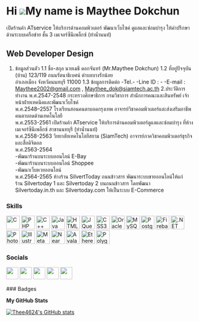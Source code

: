 Hi ![](https://user-images.githubusercontent.com/18350557/176309783-0785949b-9127-417c-8b55-ab5a4333674e.gif)My name is Maythee Dokchun
=======================================================================================================================================
เปิดร้านค้า ATservice ให้บริการด้านคอมพิวเตอร์ พัฒนาเว็บไซค์ ดูแลและซ่อมบำรุง ให้คำปรึกษาด้านระบบเครือข่าย ชั้น 3 เมเจอร์ซีนีเพล็กซ์ (ท่าน้ำนนท์)

Web Developer Design
--------------------
1. ข้อมูลส่วนตัว
1.1 ชื่อ-สกุล นายเมธี  ดอกจันทร์  (Mr.Maythee Dokchun)
1.2 ที่อยู่ปัจจุบัน
(บ้าน) 123/119  ถนนรัตนาธิเบศน์  ตำบลบางรักน้อย  
อำเภอเมือง  จังหวัดนนทบุรี 11000
1.3 ข้อมูลการติดต่อ 
	-Tel.-
	-Line ID : -
	-E-mail : Maythee2002@gmail.com ,  Maythee_dok@siamtech.ac.th
2.ประวัติการทำงาน
	พ.ศ.2547-2548  กระทรวงศึกษาธิการ  กรมวิชาการ  สำนักการคณะและสินทรัพย์ เจ้าหน้าฝ่ายเทคนิคและพัฒนาเว็บไซค์<br />
	พ.ศ.2548–2557  โรงเรียนสอนคนตาบอดกรุงเทพ  อาจารย์วิชาคอมพิวเตอร์และส่งเสริมอาชีพคนตาบอดด้านเทคโนโลยี<br />
	พ.ศ.2553-2561  เปิดร้านค้า ATservice  ให้บริการด้านคอมพิวเตอร์ดูแลและซ่อมบำรุง ที่ห้างเมเจอร์ซีนีเพล็กซ์  สาขานนทบุรี  (ท่าน้ำนนท์)<br />
	พ.ศ.2558-2563  วิทยาลัยเทคโนโลยีสยาม (SiamTech) อาจารย์ภาควิชาคอมพิวเตอร์ธุรกิจและสื่อดิจิตอล<br />
 	พ.ศ.2563-2564<br />
      -พัฒนาร้านบนระบบออนไลน์  E-Bay<br />
			-พัฒนาร้านบนระบบออนไลน์ Shoppee<br />
			-พัฒนาเว็บหวยออนไลน์<br />
	พ.ศ.2564-2565  ห้างร้าน SilvertToday  ถนนข้าวสาร  พัฒนาระบบขายออนไลน์ให้แก่ <br />
ร้าน Silvertoday 1 และ Silvertoday 2  บนถนนข้าวสาร  โดยพัฒนา<br />
Silvertoday.in.th  และ Silvertoday.com  ให้เป็นระบบ E-Commerce<br />

### Skills

<p align="left">
<a href="https://docs.microsoft.com/en-us/cpp/?view=msvc-170" target="_blank" rel="noreferrer"><img src="https://raw.githubusercontent.com/danielcranney/readme-generator/main/public/icons/skills/c-colored.svg" width="36" height="36" alt="C" /></a>
<a href="https://www.php.net/" target="_blank" rel="noreferrer"><img src="https://raw.githubusercontent.com/danielcranney/readme-generator/main/public/icons/skills/php-colored.svg" width="36" height="36" alt="PHP" /></a>
<a href="https://docs.microsoft.com/en-us/cpp/?view=msvc-170" target="_blank" rel="noreferrer"><img src="https://raw.githubusercontent.com/danielcranney/readme-generator/main/public/icons/skills/cplusplus-colored.svg" width="36" height="36" alt="C++" /></a>
<a href="https://www.oracle.com/java/" target="_blank" rel="noreferrer"><img src="https://raw.githubusercontent.com/danielcranney/readme-generator/main/public/icons/skills/java-colored.svg" width="36" height="36" alt="Java" /></a>
<a href="https://developer.mozilla.org/en-US/docs/Glossary/HTML5" target="_blank" rel="noreferrer"><img src="https://raw.githubusercontent.com/danielcranney/readme-generator/main/public/icons/skills/html5-colored.svg" width="36" height="36" alt="HTML5" /></a>
<a href="https://jquery.com/" target="_blank" rel="noreferrer"><img src="https://raw.githubusercontent.com/danielcranney/readme-generator/main/public/icons/skills/jquery-colored.svg" width="36" height="36" alt="JQuery" /></a>
<a href="https://www.w3.org/TR/CSS/#css" target="_blank" rel="noreferrer"><img src="https://raw.githubusercontent.com/danielcranney/readme-generator/main/public/icons/skills/css3-colored.svg" width="36" height="36" alt="CSS3" /></a>
<a href="https://www.oracle.com/uk/index.html" target="_blank" rel="noreferrer"><img src="https://raw.githubusercontent.com/danielcranney/readme-generator/main/public/icons/skills/oracle-colored.svg" width="36" height="36" alt="Oracle" /></a>
<a href="https://www.mysql.com/" target="_blank" rel="noreferrer"><img src="https://raw.githubusercontent.com/danielcranney/readme-generator/main/public/icons/skills/mysql-colored.svg" width="36" height="36" alt="MySQL" /></a>
<a href="https://www.postgresql.org/" target="_blank" rel="noreferrer"><img src="https://raw.githubusercontent.com/danielcranney/readme-generator/main/public/icons/skills/postgresql-colored.svg" width="36" height="36" alt="PostgreSQL" /></a>
<a href="https://firebase.google.com/" target="_blank" rel="noreferrer"><img src="https://raw.githubusercontent.com/danielcranney/readme-generator/main/public/icons/skills/firebase-colored.svg" width="36" height="36" alt="Firebase" /></a>
<a href="https://dotnet.microsoft.com/en-us/" target="_blank" rel="noreferrer"><img src="https://raw.githubusercontent.com/danielcranney/readme-generator/main/public/icons/skills/dot-net-colored.svg" width="36" height="36" alt=".NET" /></a>
<a href="https://www.adobe.com/uk/products/photoshop.html" target="_blank" rel="noreferrer"><img src="https://raw.githubusercontent.com/danielcranney/readme-generator/main/public/icons/skills/photoshop-colored-dark.svg" width="36" height="36" alt="Photoshop" /></a>
<a href="adobe.com/uk/products/illustrator.html" target="_blank" rel="noreferrer"><img src="https://raw.githubusercontent.com/danielcranney/readme-generator/main/public/icons/skills/illustrator-colored-dark.svg" width="36" height="36" alt="Illustrator" /></a>
<a href="https://metamask.io/" target="_blank" rel="noreferrer"><img src="https://raw.githubusercontent.com/danielcranney/readme-generator/main/public/icons/skills/metamask-colored.svg" width="36" height="36" alt="MetaMask" /></a>
<a href="https://near.academy/" target="_blank" rel="noreferrer"><img src="https://raw.githubusercontent.com/danielcranney/readme-generator/main/public/icons/skills/near-colored-dark.svg" width="36" height="36" alt="Near" /></a>
<a href="https://www.avax.network/" target="_blank" rel="noreferrer"><img src="https://raw.githubusercontent.com/danielcranney/readme-generator/main/public/icons/skills/avalanche-colored.svg" width="36" height="36" alt="Avalanche" /></a>
<a href="https://ethereum.org/en/" target="_blank" rel="noreferrer"><img src="https://raw.githubusercontent.com/danielcranney/readme-generator/main/public/icons/skills/ethereum-colored.svg" width="36" height="36" alt="Ethereum" /></a>
<a href="https://polygon.technology/" target="_blank" rel="noreferrer"><img src="https://raw.githubusercontent.com/danielcranney/readme-generator/main/public/icons/skills/polygon-colored.svg" width="36" height="36" alt="Polygon" /></a>
</p>

### Socials

<p align="left"> <a href="https://www.facebook.com/atprathai" target="_blank" rel="noreferrer"><img src="https://raw.githubusercontent.com/danielcranney/readme-generator/main/public/icons/socials/facebook.svg" width="32" height="32" /></a> <a href="https://www.github.com/Thee4624" target="_blank" rel="noreferrer"><img src="https://raw.githubusercontent.com/danielcranney/readme-generator/main/public/icons/socials/github-dark.svg" width="32" height="32" /></a> <a href="https://www.linkedin.com/in/maythee-dokchun-085972114" target="_blank" rel="noreferrer"><img src="https://raw.githubusercontent.com/danielcranney/readme-generator/main/public/icons/socials/linkedin.svg" width="32" height="32" /></a> <a href="https://www.twitter.com/MDokchun" target="_blank" rel="noreferrer"><img src="https://raw.githubusercontent.com/danielcranney/readme-generator/main/public/icons/socials/twitter.svg" width="32" height="32" /></a> <a href="https://www.youtube.com/@MrMaythee" target="_blank" rel="noreferrer"><img src="https://raw.githubusercontent.com/danielcranney/readme-generator/main/public/icons/socials/youtube.svg" width="32" height="32" /></a></p>
### Badges

<b>My GitHub Stats</b>

<a href="http://www.github.com/Thee4624"><img src="https://github-readme-stats.vercel.app/api?username=Thee4624&show_icons=true&hide=&count_private=true&title_color=0891b2&text_color=ffffff&icon_color=0891b2&bg_color=1c1917&hide_border=true&show_icons=true" alt="Thee4624's GitHub stats" /></a>
